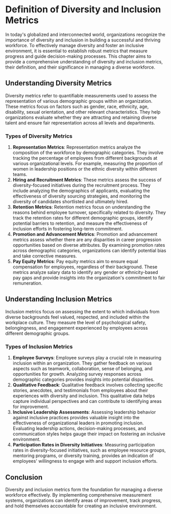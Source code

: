 # Definition of Diversity and Inclusion Metrics

In today's globalized and interconnected world, organizations recognize the importance of diversity and inclusion in building a successful and thriving workforce. To effectively manage diversity and foster an inclusive environment, it is essential to establish robust metrics that measure progress and guide decision-making processes. This chapter aims to provide a comprehensive understanding of diversity and inclusion metrics, their definition, and their significance in managing a diverse workforce.

## Understanding Diversity Metrics

Diversity metrics refer to quantifiable measurements used to assess the representation of various demographic groups within an organization. These metrics focus on factors such as gender, race, ethnicity, age, disability, sexual orientation, and other relevant characteristics. They help organizations evaluate whether they are attracting and retaining diverse talent and ensure fair representation across all levels and departments.

### Types of Diversity Metrics

1. **Representation Metrics**: Representation metrics analyze the composition of the workforce by demographic categories. They involve tracking the percentage of employees from different backgrounds at various organizational levels. For example, measuring the proportion of women in leadership positions or the ethnic diversity within different teams.
2. **Hiring and Recruitment Metrics**: These metrics assess the success of diversity-focused initiatives during the recruitment process. They include analyzing the demographics of applicants, evaluating the effectiveness of diversity sourcing strategies, and monitoring the diversity of candidates shortlisted and ultimately hired.
3. **Retention Metrics**: Retention metrics focus on understanding the reasons behind employee turnover, specifically related to diversity. They track the retention rates for different demographic groups, identify potential barriers to retention, and measure the effectiveness of inclusion efforts in fostering long-term commitment.
4. **Promotion and Advancement Metrics**: Promotion and advancement metrics assess whether there are any disparities in career progression opportunities based on diverse attributes. By examining promotion rates across demographic categories, organizations can identify potential bias and take corrective measures.
5. **Pay Equity Metrics**: Pay equity metrics aim to ensure equal compensation for employees, regardless of their background. These metrics analyze salary data to identify any gender or ethnicity-based pay gaps and provide insights into the organization's commitment to fair remuneration.

## Understanding Inclusion Metrics

Inclusion metrics focus on assessing the extent to which individuals from diverse backgrounds feel valued, respected, and included within the workplace culture. They measure the level of psychological safety, belongingness, and engagement experienced by employees across different demographic groups.

### Types of Inclusion Metrics

1. **Employee Surveys**: Employee surveys play a crucial role in measuring inclusion within an organization. They gather feedback on various aspects such as teamwork, collaboration, sense of belonging, and opportunities for growth. Analyzing survey responses across demographic categories provides insights into potential disparities.
2. **Qualitative Feedback**: Qualitative feedback involves collecting specific stories, anecdotes, and testimonials from employees about their experiences with diversity and inclusion. This qualitative data helps capture individual perspectives and can contribute to identifying areas for improvement.
3. **Inclusive Leadership Assessments**: Assessing leadership behavior against inclusive practices provides valuable insight into the effectiveness of organizational leaders in promoting inclusion. Evaluating leadership actions, decision-making processes, and communication styles helps gauge their impact on fostering an inclusive environment.
4. **Participation Rates in Diversity Initiatives**: Measuring participation rates in diversity-focused initiatives, such as employee resource groups, mentoring programs, or diversity training, provides an indication of employees' willingness to engage with and support inclusion efforts.

## Conclusion

Diversity and inclusion metrics form the foundation for managing a diverse workforce effectively. By implementing comprehensive measurement systems, organizations can identify areas of improvement, track progress, and hold themselves accountable for creating an inclusive environment.
